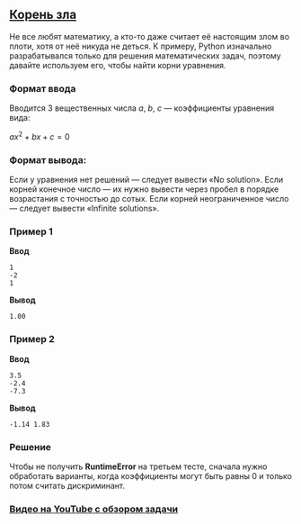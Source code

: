 ## [Корень зла](../../../solutions/2.2/22_q.py)

Не все любят математику, а кто-то даже считает её настоящим злом во плоти, хотя от неё никуда не деться. К примеру, Python изначально разрабатывался только для решения математических задач, поэтому давайте используем его, чтобы найти корни уравнения.

### Формат ввода

Вводится 3 вещественных числа $a$, $b$, $c$ — коэффициенты уравнения вида:

$ax^2+bx+c=0$

### Формат вывода:

Если у уравнения нет решений — следует вывести «No solution».
Если корней конечное число — их нужно вывести через пробел в порядке возрастания с точностью до сотых.
Если корней неограниченное число — следует вывести «Infinite solutions».

### Пример 1

__Ввод__
```plaintext
1
-2
1
```

__Вывод__
```plaintext
1.00
```

### Пример 2

__Ввод__
```plaintext
3.5
-2.4
-7.3
```

__Вывод__
```plaintext
-1.14 1.83
```

### Решение

Чтобы не получить **RuntimeError** на третьем тесте, сначала нужно обработать варианты, когда коэффициенты могут быть равны 0 и только потом считать дискриминант.

### [Видео на YouTube с обзором задачи](https://www.youtube.com/live/c67zB3FWLOs?si=Ee1N3AhF2CB9n4J4&t=2250)